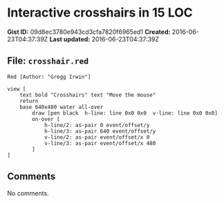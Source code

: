 # Interactive crosshairs in 15 LOC

**Gist ID:** 09d8ec3780e943cd3cfa7820f6965ed1
**Created:** 2016-06-23T04:37:39Z
**Last updated:** 2016-06-23T04:37:39Z

## File: `crosshair.red`

```Red
Red [Author: "Gregg Irwin"]

view [
	text bold "Crosshairs" text "Move the mouse"
	return
	base 640x480 water all-over
		draw [pen black  h-line: line 0x0 0x0  v-line: line 0x0 0x0]
		on-over [
		    h-line/2: as-pair 0 event/offset/y
		    h-line/3: as-pair 640 event/offset/y
	    	v-line/2: as-pair event/offset/x 0
	    	v-line/3: as-pair event/offset/x 480
		]
]

```

## Comments

No comments.
